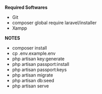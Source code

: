 **Required Softwares**
- Git
- composer global require laravel/installer
- Xampp

**NOTES**
- composer install
- cp .env.example.env
- php artisan key:generate
- php artisan passport:install
- php artisan passport:keys
- php artisan migrate
- php artisan db:seed
- php artisan serve

